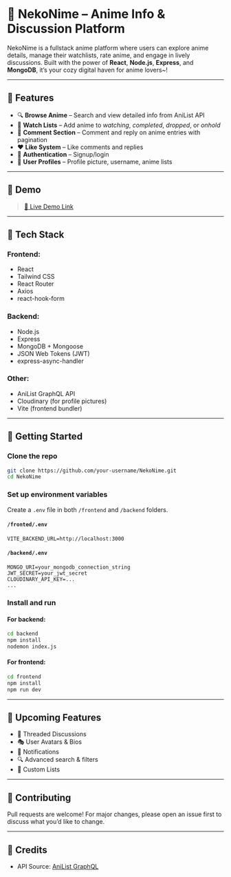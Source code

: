 # 🐾 NekoNime – Anime Info & Discussion Platform

NekoNime is a fullstack anime platform where users can explore anime details, manage their watchlists, rate anime, and engage in lively discussions. Built with the power of **React**, **Node.js**, **Express**, and **MongoDB**, it’s your cozy digital haven for anime lovers~!

---

## 🌟 Features

- 🔍 **Browse Anime** – Search and view detailed info from AniList API
- 📝 **Watch Lists** – Add anime to *watching*, *completed*, *dropped*, or *onhold*
- 💬 **Comment Section** – Comment and reply on anime entries with pagination
- ❤️ **Like System** – Like comments and replies
- 🔐 **Authentication** – Signup/login
- 🎨 **User Profiles** – Profile picture, username, anime lists

---

## 📸 Demo

> [🚀 Live Demo Link](https://nekonime-eight.vercel.app/)

---

## 🧰 Tech Stack

### Frontend:
- React
- Tailwind CSS
- React Router
- Axios
- react-hook-form

### Backend:
- Node.js
- Express
- MongoDB + Mongoose
- JSON Web Tokens (JWT)
- express-async-handler

### Other:
- AniList GraphQL API
- Cloudinary (for profile pictures)
- Vite (frontend bundler)

---

## 🚀 Getting Started

### Clone the repo

```bash
git clone https://github.com/your-username/NekoNime.git
cd NekoNime
```

### Set up environment variables

Create a `.env` file in both `/frontend` and `/backend` folders.

#### `/fronted/.env`
```env
VITE_BACKEND_URL=http://localhost:3000
```

#### `/backend/.env`
```env
MONGO_URI=your_mongodb_connection_string
JWT_SECRET=your_jwt_secret
CLOUDINARY_API_KEY=...
...
```

### Install and run

#### For backend:
```bash
cd backend
npm install
nodemon index.js
```

#### For frontend:
```bash
cd frontend
npm install
npm run dev
```

---

## 🧪 Upcoming Features

- 🧵 Threaded Discussions
- 🎭 User Avatars & Bios
- 📨 Notifications
- 🔍 Advanced search & filters
- 📝 Custom Lists

---

## 🤝 Contributing

Pull requests are welcome! For major changes, please open an issue first to discuss what you’d like to change.

---

## 💖 Credits

- API Source: [AniList GraphQL](https://anilist.gitbook.io/)
